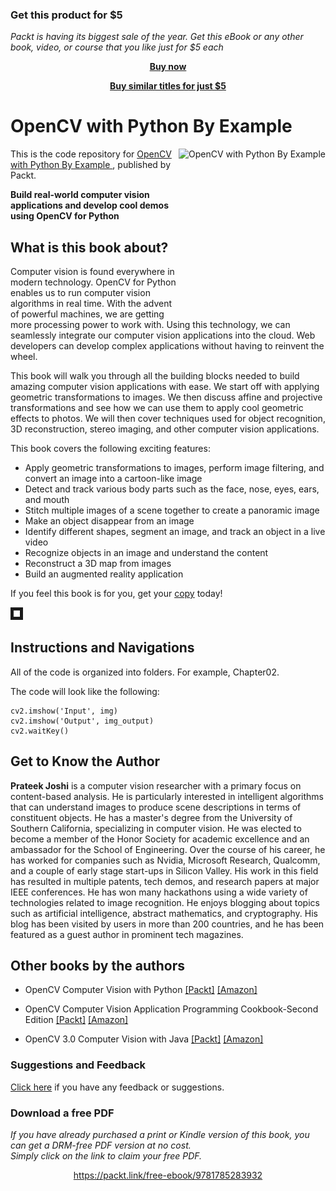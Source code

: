 
### Get this product for $5

<i>Packt is having its biggest sale of the year. Get this eBook or any other book, video, or course that you like just for $5 each</i>


<b><p align='center'>[Buy now](https://packt.link/9781785283932)</p></b>


<b><p align='center'>[Buy similar titles for just $5](https://subscription.packtpub.com/search)</p></b>


# OpenCV with Python By Example 

<a href="https://prod.packtpub.com/application-development/opencv-python-example?utm_source=github&utm_medium=repository&utm_campaign="><img src="https://prod.packtpub.com/media/catalog/product/cache/e4d64343b1bc593f1c5348fe05efa4a6/3/9/3932os_opencv20with20python20by20example_.jpg" alt="OpenCV with Python By Example " height="256px" align="right"></a>

This is the code repository for [OpenCV with Python By Example ](https://prod.packtpub.com/application-development/opencv-python-example?utm_source=github&utm_medium=repository&utm_campaign=), published by Packt.

**Build real-world computer vision applications and develop cool demos using OpenCV for Python**

## What is this book about?
	
Computer vision is found everywhere in modern technology. OpenCV for Python enables us to run computer vision algorithms in real time. With the advent of powerful machines, we are getting more processing power to work with. Using this technology, we can seamlessly integrate our computer vision applications into the cloud. Web developers can develop complex applications without having to reinvent the wheel.

This book will walk you through all the building blocks needed to build amazing computer vision applications with ease. We start off with applying geometric transformations to images. We then discuss affine and projective transformations and see how we can use them to apply cool geometric effects to photos. We will then cover techniques used for object recognition, 3D reconstruction, stereo imaging, and other computer vision applications.

This book covers the following exciting features:
* Apply geometric transformations to images, perform image filtering, and convert an image into a cartoon-like image
* Detect and track various body parts such as the face, nose, eyes, ears, and mouth
* Stitch multiple images of a scene together to create a panoramic image
* Make an object disappear from an image
* Identify different shapes, segment an image, and track an object in a live video
* Recognize objects in an image and understand the content
* Reconstruct a 3D map from images
* Build an augmented reality application


If you feel this book is for you, get your [copy](https://www.amazon.com/dp/1785283936) today!

<a href="https://www.packtpub.com/?utm_source=github&utm_medium=banner&utm_campaign=GitHubBanner"><img src="https://raw.githubusercontent.com/PacktPublishing/GitHub/master/GitHub.png" 
alt="https://www.packtpub.com/" border="5" /></a>

## Instructions and Navigations
All of the code is organized into folders. For example, Chapter02.

The code will look like the following:
```
cv2.imshow('Input', img)
cv2.imshow('Output', img_output)
cv2.waitKey()
```


## Get to Know the Author
**Prateek Joshi**
is a computer vision researcher with a primary focus on content-based
analysis. He is particularly interested in intelligent algorithms that can understand
images to produce scene descriptions in terms of constituent objects. He has a master's
degree from the University of Southern California, specializing in computer vision. He
was elected to become a member of the Honor Society for academic excellence and an
ambassador for the School of Engineering. Over the course of his career, he has worked
for companies such as Nvidia, Microsoft Research, Qualcomm, and a couple of early
stage start-ups in Silicon Valley.
His work in this field has resulted in multiple patents, tech demos, and research
papers at major IEEE conferences. He has won many hackathons using a wide
variety of technologies related to image recognition. He enjoys blogging about
topics such as artificial intelligence, abstract mathematics, and cryptography.
His blog has been visited by users in more than 200 countries, and he has been
featured as a guest author in prominent tech magazines.


## Other books by the authors
* OpenCV Computer Vision with Python  [[Packt]](https://prod.packtpub.com/in/application-development/opencv-computer-vision-python?utm_source=github&utm_medium=repository&utm_campaign=) [[Amazon]](https://www.amazon.com/dp/1782163921)

* OpenCV Computer Vision Application Programming Cookbook-Second Edition  [[Packt]](https://prod.packtpub.com/in/application-development/opencv-computer-vision-application-programming-cookbook-second-edition?utm_source=github&utm_medium=repository&utm_campaign=) [[Amazon]](https://www.amazon.com/dp/1782161481)


* OpenCV 3.0 Computer Vision
with Java  [[Packt]](https://prod.packtpub.com/in/application-development/opencv-30-computer-vision-java?utm_source=github&utm_medium=repository&utm_campaign=) [[Amazon]](https://www.amazon.com/dp/1783283971)

### Suggestions and Feedback
[Click here](https://docs.google.com/forms/d/e/1FAIpQLSdy7dATC6QmEL81FIUuymZ0Wy9vH1jHkvpY57OiMeKGqib_Ow/viewform) if you have any feedback or suggestions.


### Download a free PDF

 <i>If you have already purchased a print or Kindle version of this book, you can get a DRM-free PDF version at no cost.<br>Simply click on the link to claim your free PDF.</i>
<p align="center"> <a href="https://packt.link/free-ebook/9781785283932">https://packt.link/free-ebook/9781785283932 </a> </p>